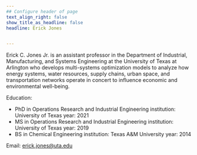```yaml
---
## Configure header of page
text_align_right: false
show_title_as_headline: false
headline: Erick Jones


---
```


<!-- this is a subheadline -->

Erick C. Jones Jr. is an assistant professor in the Department of Industrial, Manufacturing, and Systems Engineering at the University of Texas at Arlington who develops multi-systems optimization models to analyze how energy systems, water resources, supply chains, urban space, and transportation networks operate in concert to influence economic and environmental well-being.

Education:

  - PhD in Operations Research and Industrial Engineering
    institution: University of Texas
    year: 2021
  - MS in Operations Research and Industrial Engineering
    institution: University of Texas
    year: 2019
  - BS in Chemical Engineering 
    institution: Texas A&M University
    year: 2014

Email: erick.jones@uta.edu